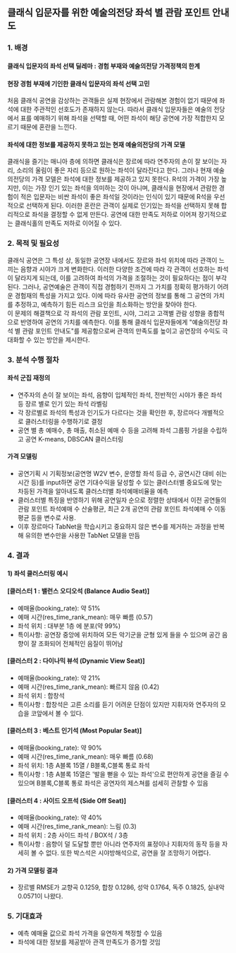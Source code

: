## 클래식 입문자를 위한 예술의전당 좌석 별 관람 포인트 안내도
### 1. 배경
#### 클래식 입문자의 좌석 선택 딜레마 : 경험 부재와 예술의전당 가격정책의 한계
#### 현장 경험 부재에 기인한 클래식 입문자의 좌석 선택 고민
처음 클래식 공연을 감상하는 관객들은 실제 현장에서 관람해본 경험이 없기 때문에 좌석에 대한 주관적인 선호도가 존재하지 않는다. 따라서 클래식 입문자들은 예술의 전당에서 표를 예매하기 위해 좌석을 선택할 때, 어떤 좌석이 해당 공연에 가장 적합한지 모르기 때문에 혼란을 느낀다.

####  좌석에 대한 정보를 제공하지 못하고 있는 현재 예술의전당의 가격 모델
클래식을 즐기는 매니아 층에 의하면 클래식은 장르에 따라 연주자의 손이 잘 보이는 자리, 소리의 울림이 좋은 자리 등으로 원하는 좌석이 달라진다고 한다. 그러나 현재 예술의전당의 가격 모델은 좌석에 대한 정보를 제공하고 있지 못한다. R석의 가격이 가장 높지만, 이는 가장 인기 있는 좌석을 의미하는 것이 아니며, 클래식을 현장에서 관람한 경험이 적은 입문자는 비싼 좌석이 좋은 좌석일 것이라는 인식이 있기 때문에 R석을 우선적으로 선택하게 된다. 이러한 혼란은 관객이 실제로 인기있는 좌석을 선택하지 못해 합리적으로 좌석을 결정할 수 없게 만든다. 공연에 대한 만족도 저하로 이어져 장기적으로는 클래식홀의 만족도 저하로 이어질 수 있다.


### 2. 목적 및 필요성
클래식 공연은 그 특성 상, 동일한 공연장 내에서도 장르와 좌석 위치에 따라 관객이 느끼는 음향과 시야가 크게 변화한다. 이러한 다양한 조건에 따라 각 관객이 선호하는 좌석이 달라지게 되는데, 이를 고려하여 좌석의 가격을 조절하는 것이 필요하다는 점이 부각된다. 그러나, 공연예술은 관객이 직접 경험하기 전까지 그 가치를 정확히 평가하기 어려운 경험재의 특성을 가지고 있다. 이에 따라 유사한 공연의 정보를 통해 그 공연의 가치를 추정하고, 예측하기 힘든 리스크 요인을 최소화하는 방안을 찾아야 한다. <br>
이 문제의 해결책으로 각 좌석의 관람 포인트, 시야, 그리고 고객별 관람 성향을 종합적으로 반영하여 공연의 가치를 예측한다. 이를 통해 클래식 입문자들에게 "예술의전당 좌석 별 관람 포인트 안내도"를 제공함으로써 관객의 만족도를 높이고 공연장의 수익도 극대화할 수 있는 방안을 제시한다.

### 3. 분석 수행 절차
#### 좌석 군집 재정의
- 연주자의 손이 잘 보이는 좌석, 음향이 입체적인 좌석, 전반적인 시야가 좋은 좌석 등 장르 별로 인기 있는 좌석 라벨링
- 각 장르별로 좌석의 특성과 인기도가 다르다는 것을 확인한 후, 장르마다 개별적으로 클러스터링을 수행하기로 결정
- 공연 별 총 예매수, 총 매출, 취소된 예매 수 등을 고려해 좌석 그룹핑 가설을 수립하고 공연 K-means, DBSCAN 클러스터링

#### 가격 모델링
- 공연기획 시 기획정보(공연명 W2V 변수, 운영할 좌석 등급 수, 공연시간 대비 쉬는 시간 등)를 input하면 공연 기대수익을 달성할 수 있는 클러스터별 중요도에 맞는 차등된 가격을 알아내도록 클러스터별 좌석예매비율을 예측
- 클러스터별 특징을 반영하기 위해 공연일자 순으로 정렬한 상태에서 이전 공연들의 관람 포인트 좌석예매 수 산술평균, 최근 2개 공연의 관람 포인트 좌석예매 수 이동평균 등을 변수로 사용. 
-  이후 장르마다 TabNet을 학습시키고 중요하지 않은 변수를 제거하는 과정을 반복해 유의한 변수만을 사용한 TabNet 모델을 만듬


### 4. 결과
#### 1) 좌석 클러스터링 예시
#### [클러스터 1 : 밸런스 오디오석 (Balance Audio Seat)]  
- 예매율(booking_rate): 약 51%  
- 예매 시간(res_time_rank_mean): 매우 빠름 (0.57)  
- 좌석 위치 : 대부분 1층 에 분포(약 99%)  
- 특이사항: 공연장 중앙에 위치하여 모든 악기군을 군형 있게 들을 수 있으며 공간 음향이 잘 조화되어 전체적인 음질이 뛰어남   

#### [클러스터 2 : 다이나믹 뷰석 (Dynamic View Seat)]   
- 예매율(booking_rate): 약 21%    
- 예매 시간(res_time_rank_mean): 빠르지 않음 (0.42)  
- 좌석 위치 : 합창석  
- 특이사항 : 합창석은 고른 소리를 듣기 어려운 단점이 있지만 지휘자와 연주자의 모습을 코앞에서 볼 수 있다.    

#### [클러스터 3 : 베스트 인기석 (Most Popular Seat)]   
- 예매율(booking_rate): 약 90%    
- 예매 시간(res_time_rank_mean): 매우 빠름 (0.68)       
- 좌석 위치: 1층 A블록 15열 / B블록,C블록 통로 좌석      
- 특이사항 : 1층 A블록 15열은 '발을 뻗을 수 있는 좌석'으로 편안하게 공연을 즐길 수 있으며 B블록,C블록 통로 좌석은 공연자의 제스쳐를 섬세히 관찰할 수 있음     
 
#### [클러스터 4 : 사이드 오프석 (Side Off Seat)]   
- 예매율(booking_rate): 약 40%  
- 예매 시간(res_time_rank_mean): 느림 (0.3)    
- 좌석 위치 : 2층 사이드 좌석 / BOX석 / 3층   
- 특이사항 : 음향이 덜 도달할 뿐만 아니라 연주자의 표정이나 지휘자의 동작 등을 자세히 볼 수 없다. 또한 박스석은 시야방해석으로, 공연을 잘 조망하기 어렵다.

#### 2) 가격 모델링 결과
- 장르별 RMSE가 교향곡 0.1259, 합창 0.1286, 성악 0.1764, 독주 0.1825, 실내악 0.0571이 나왔다.

### 5. 기대효과
- 예측 예매율 값으로 좌석 가격을 유연하게 책정할 수 있음
- 좌석에 대한 정보를 제공받아 관객 만족도가 증가할 것임
